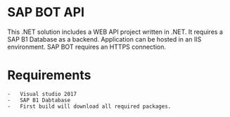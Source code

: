 # SAP BOT API
This .NET solution includes a WEB API project written in .NET. It requires a SAP B1 Database as a backend. Application can be hosted in an IIS environment. SAP BOT requires an HTTPS connection.

# Requirements
	-	Visual studio 2017
	-	SAP B1 Dabtabase
	-	First build will download all required packages.